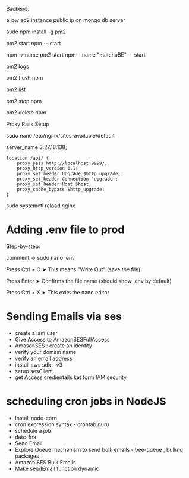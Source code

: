 Backend:

allow ec2 instance public ip on mongo db server

sudo npm install -g pm2

pm2 start npm -- start

npm -> name
pm2 start npm --name "matchaBE" -- start

pm2 logs

pm2 flush npm

pm2 list

pm2 stop npm

pm2 delete npm

Proxy Pass Setup

sudo nano /etc/nginx/sites-available/default

server_name 3.27.18.138;

    location /api/ {
        proxy_pass http://localhost:9999/;
        proxy_http_version 1.1;
        proxy_set_header Upgrade $http_upgrade;
        proxy_set_header Connection 'upgrade';
        proxy_set_header Host $host;
        proxy_cache_bypass $http_upgrade;
    }

sudo systemctl reload nginx

# Adding .env file to prod

Step-by-step:

comment -> sudo nano .env

Press Ctrl + O
➤ This means "Write Out" (save the file)

Press Enter
➤ Confirms the file name (should show .env by default)

Press Ctrl + X
➤ This exits the nano editor

# Sending Emails via ses

- create a iam user
- Give Access to AmazonSESFullAccess
- AmasonSES : create an identity
- verify your domain name
- verify an email address
- install aws sdk - v3
- setup sesClient
- get Access credientails ket form IAM security

# scheduling cron jobs in NodeJS

- Install node-corn
- cron expression syntax - crontab.guru
- schedule a job
- date-fns
- Send Email
- Explore Queue mechanism to send bulk emails - bee-queue , bullmq packages
- Amazon SES Bulk Emails
- Make sendEmail function dynamic



